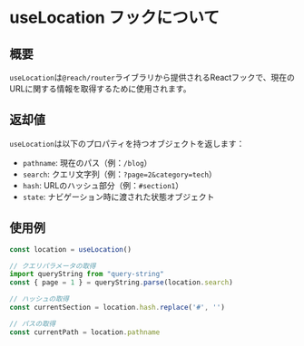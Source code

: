 # useLocation フックについて

## 概要
`useLocation`は`@reach/router`ライブラリから提供されるReactフックで、現在のURLに関する情報を取得するために使用されます。

## 返却値
`useLocation`は以下のプロパティを持つオブジェクトを返します：

- `pathname`: 現在のパス（例：`/blog`）
- `search`: クエリ文字列（例：`?page=2&category=tech`）
- `hash`: URLのハッシュ部分（例：`#section1`）
- `state`: ナビゲーション時に渡された状態オブジェクト

## 使用例
```javascript
const location = useLocation()

// クエリパラメータの取得
import queryString from "query-string"
const { page = 1 } = queryString.parse(location.search)

// ハッシュの取得
const currentSection = location.hash.replace('#', '')

// パスの取得
const currentPath = location.pathname
```

